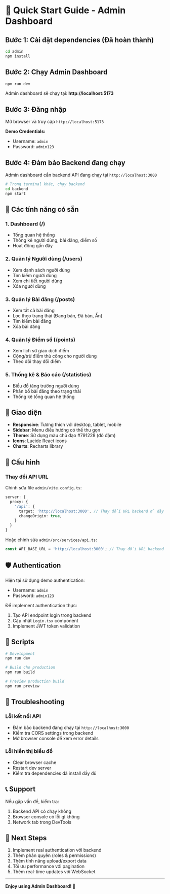 # 🚀 Quick Start Guide - Admin Dashboard

## Bước 1: Cài đặt dependencies (Đã hoàn thành)

```bash
cd admin
npm install
```

## Bước 2: Chạy Admin Dashboard

```bash
npm run dev
```

Admin dashboard sẽ chạy tại: **http://localhost:5173**

## Bước 3: Đăng nhập

Mở browser và truy cập `http://localhost:5173`

**Demo Credentials:**
- Username: `admin`
- Password: `admin123`

## Bước 4: Đảm bảo Backend đang chạy

Admin dashboard cần backend API đang chạy tại `http://localhost:3000`

```bash
# Trong terminal khác, chạy backend
cd backend
npm start
```

## 📱 Các tính năng có sẵn

### 1. Dashboard (/)
- Tổng quan hệ thống
- Thống kê người dùng, bài đăng, điểm số
- Hoạt động gần đây

### 2. Quản lý Người dùng (/users)
- Xem danh sách người dùng
- Tìm kiếm người dùng
- Xem chi tiết người dùng
- Xóa người dùng

### 3. Quản lý Bài đăng (/posts)
- Xem tất cả bài đăng
- Lọc theo trạng thái (Đang bán, Đã bán, Ẩn)
- Tìm kiếm bài đăng
- Xóa bài đăng

### 4. Quản lý Điểm số (/points)
- Xem lịch sử giao dịch điểm
- Cộng/trừ điểm thủ công cho người dùng
- Theo dõi thay đổi điểm

### 5. Thống kê & Báo cáo (/statistics)
- Biểu đồ tăng trưởng người dùng
- Phân bố bài đăng theo trạng thái
- Thống kê tổng quan hệ thống

## 🎨 Giao diện

- **Responsive**: Tương thích với desktop, tablet, mobile
- **Sidebar**: Menu điều hướng có thể thu gọn
- **Theme**: Sử dụng màu chủ đạo #791228 (đỏ đậm)
- **Icons**: Lucide React icons
- **Charts**: Recharts library

## 🔧 Cấu hình

### Thay đổi API URL

Chỉnh sửa file `admin/vite.config.ts`:

```typescript
server: {
  proxy: {
    '/api': {
      target: 'http://localhost:3000', // Thay đổi URL backend ở đây
      changeOrigin: true,
    }
  }
}
```

Hoặc chỉnh sửa `admin/src/services/api.ts`:

```typescript
const API_BASE_URL = 'http://localhost:3000'; // Thay đổi URL backend
```

## 🛡️ Authentication

Hiện tại sử dụng demo authentication:
- Username: `admin`
- Password: `admin123`

Để implement authentication thực:
1. Tạo API endpoint login trong backend
2. Cập nhật `Login.tsx` component
3. Implement JWT token validation

## 📝 Scripts

```bash
# Development
npm run dev

# Build cho production
npm run build

# Preview production build
npm run preview
```

## 🐛 Troubleshooting

### Lỗi kết nối API

- Đảm bảo backend đang chạy tại `http://localhost:3000`
- Kiểm tra CORS settings trong backend
- Mở browser console để xem error details

### Lỗi hiển thị biểu đồ

- Clear browser cache
- Restart dev server
- Kiểm tra dependencies đã install đầy đủ

## 📞 Support

Nếu gặp vấn đề, kiểm tra:
1. Backend API có chạy không
2. Browser console có lỗi gì không
3. Network tab trong DevTools

## 🎯 Next Steps

1. Implement real authentication với backend
2. Thêm phân quyền (roles & permissions)
3. Thêm tính năng upload/export data
4. Tối ưu performance với pagination
5. Thêm real-time updates với WebSocket

---

**Enjoy using Admin Dashboard! 🎉**







